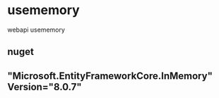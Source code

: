 # usememory
webapi usememory

## nuget           
##  "Microsoft.EntityFrameworkCore.InMemory" Version="8.0.7"